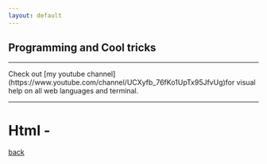 ```yaml
---
layout: default
---
```


## Programming and Cool tricks

<hr />
Check out [my youtube channel](https://www.youtube.com/channel/UCXyfb_76fKo1UpTx95JfvUg)for visual help on all web languages and terminal.
<hr />

# [](#header-1)Html -


[back](./)
